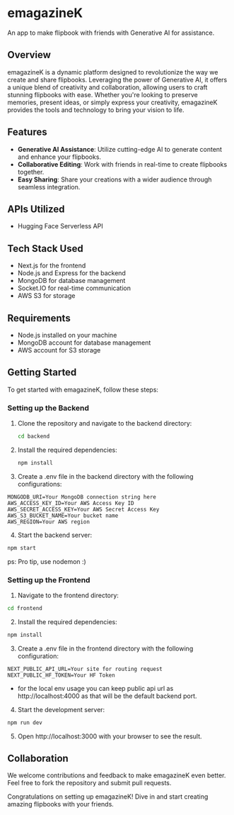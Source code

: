 # emagazineK
An app to make flipbook with friends with Generative AI for assistance.

## Overview
emagazineK is a dynamic platform designed to revolutionize the way we create and share flipbooks. Leveraging the power of Generative AI, it offers a unique blend of creativity and collaboration, allowing users to craft stunning flipbooks with ease. Whether you're looking to preserve memories, present ideas, or simply express your creativity, emagazineK provides the tools and technology to bring your vision to life.

## Features
- **Generative AI Assistance**: Utilize cutting-edge AI to generate content and enhance your flipbooks.
- **Collaborative Editing**: Work with friends in real-time to create flipbooks together.
- **Easy Sharing**: Share your creations with a wider audience through seamless integration.

## APIs Utilized
- Hugging Face Serverless API

## Tech Stack Used
- Next.js for the frontend
- Node.js and Express for the backend
- MongoDB for database management
- Socket.IO for real-time communication
- AWS S3 for storage

## Requirements
- Node.js installed on your machine
- MongoDB account for database management
- AWS account for S3 storage

## Getting Started
To get started with emagazineK, follow these steps:

### Setting up the Backend
1. Clone the repository and navigate to the backend directory:
   ```bash
   cd backend
   ```
2. Install the required dependencies:

   ```bash
   npm install
   ```
3. Create a .env file in the backend directory with the following configurations:
```
MONGODB_URI=Your MongoDB connection string here
AWS_ACCESS_KEY_ID=Your AWS Access Key ID
AWS_SECRET_ACCESS_KEY=Your AWS Secret Access Key
AWS_S3_BUCKET_NAME=Your bucket name
AWS_REGION=Your AWS region
```
4. Start the backend server:
```bash
npm start
```
 ps: Pro tip, use nodemon :)


### Setting up the Frontend

1. Navigate to the frontend directory:

```bash
cd frontend
```

2. Install the required dependencies:

```bash
npm install
```
3. Create a .env file in the frontend directory with the following configuration:
```
NEXT_PUBLIC_API_URL=Your site for routing request
NEXT_PUBLIC_HF_TOKEN=Your HF Token 
```
 - for the local env usage you can keep public api url as http://localhost:4000 as that will be the default backend port.

4. Start the development server:
```bash
npm run dev
```

5. Open http://localhost:3000 with your browser to see the result.


## Collaboration
We welcome contributions and feedback to make emagazineK even better. Feel free to fork the repository and submit pull requests.


<!-- ### Video Demo
Check out our video demo on YouTube. -->

Congratulations on setting up emagazineK! Dive in and start creating amazing flipbooks with your friends.
